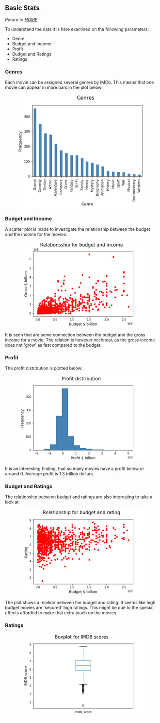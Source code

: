 ## Basic Stats
*Return to [HOME](https://lauramarott.github.io/SocialGraphs/)*

To understand the data it is here examined on the following parameters:
* Genre
* Budget and Income
* Profit 
* Budget and Ratings
* Ratings

### Genres

Each movie can be assigned several genres by IMDb. This means that one movie can appear in more bars in the plot below:

<figure style="text-align: center;">
  <img src="./images/genres_bar.png" width="500" alt="Genre frequency"/>
</figure>

### Budget and Income

A scatter plot is made to investigate the relationship between the budget and the income for the movies:

<figure style="text-align: center;">
  <img src="./images/budget_income.png" width="500" alt="Genre frequency"/>
</figure>

It is seen that are some connection between the budget and the gross income for a movie. The relation is however not linear, as the gross income does not 'grow' as fast compared to the budget.

### Profit

The profit distribution is plotted below:

<figure style="text-align: center;">
  <img src="./images/profit.png" width="500" alt="Genre frequency"/>
</figure>

It is an interesting finding, that so many movies have a profit below or around 0. Average profit is 1.3 trillion dollars. 

### Budget and Ratings

The relationship between budget and ratings are also interesting to take a look at:

<figure style="text-align: center;">
  <img src="./images/budget_rating.png" width="500" alt="Genre frequency"/>
</figure>

The plot shows a relation between the budget and rating. It seems like high budget movies are 'secured' high ratings. This might be due to the special effects afforded to make that extra touch on the movies.

### Ratings

<figure style="text-align: center;">
  <img src="./images/ratings.png" width="500" alt="Genre frequency"/>
</figure>
